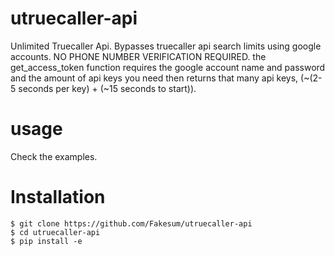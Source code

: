 # utruecaller-api
Unlimited Truecaller Api. Bypasses truecaller api search limits using google accounts. NO PHONE NUMBER VERIFICATION REQUIRED.
the get_access_token function requires the google account name and password and the amount of api keys you need then returns that
many api keys, (~(2-5 seconds per key) + (~15 seconds to start)).

# usage

Check the examples.

# Installation

```
$ git clone https://github.com/Fakesum/utruecaller-api
$ cd utruecaller-api
$ pip install -e
```
